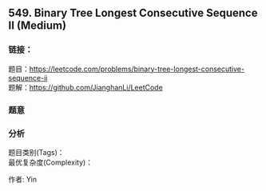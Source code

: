 ## 549. Binary Tree Longest Consecutive Sequence II (Medium)

### **链接**：
题目：https://leetcode.com/problems/binary-tree-longest-consecutive-sequence-ii  
题解：https://github.com/JianghanLi/LeetCode

### **题意**



### **分析**  
题目类别(Tags)：  
最优复杂度(Complexity)：  



作者: Yin

